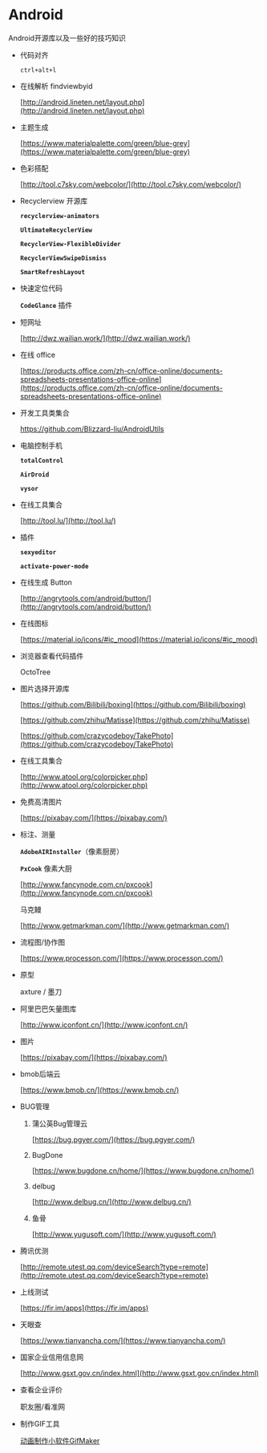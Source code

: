 # Android
Android开源库以及一些好的技巧知识

- 代码对齐 

	`ctrl+alt+l`

- 在线解析 findviewbyid
  
     [http://android.lineten.net/layout.php](http://android.lineten.net/layout.php)
 
- 主题生成    
 
    [https://www.materialpalette.com/green/blue-grey](https://www.materialpalette.com/green/blue-grey)
 
- 色彩搭配
 
    [http://tool.c7sky.com/webcolor/](http://tool.c7sky.com/webcolor/)

- Recyclerview 开源库


  	**`recyclerview-animators`**

  	**`UltimateRecyclerView`**

  	**`RecyclerView-FlexibleDivider`**

  	**`RecyclerViewSwipeDismiss`**

  	**`SmartRefreshLayout`**

- 快速定位代码

  	**`CodeGlance`** 插件  
  
- 短网址

    [http://dwz.wailian.work/](http://dwz.wailian.work/)

- 在线 office

    [https://products.office.com/zh-cn/office-online/documents-spreadsheets-presentations-office-online](https://products.office.com/zh-cn/office-online/documents-spreadsheets-presentations-office-online)

- 开发工具类集合

    [https://github.com/Blizzard-liu/AndroidUtils ](https://github.com/Blizzard-liu/AndroidUtils )
  
- 电脑控制手机
 
  	**`totalControl`**

 	**`AirDroid`**

 	**`vysor`**

- 在线工具集合

    [http://tool.lu/](http://tool.lu/)
 
 
- 插件

	**`sexyeditor`**

	**`activate-power-mode`**

- 在线生成 Button

	[http://angrytools.com/android/button/](http://angrytools.com/android/button/)
 

- 在线图标

	[https://material.io/icons/#ic_mood](https://material.io/icons/#ic_mood)
 
- 浏览器查看代码插件
 	
	OctoTree

- 图片选择开源库

	[https://github.com/Bilibili/boxing](https://github.com/Bilibili/boxing)

	[https://github.com/zhihu/Matisse](https://github.com/zhihu/Matisse)

	[https://github.com/crazycodeboy/TakePhoto](https://github.com/crazycodeboy/TakePhoto)
  
- 在线工具集合

	[http://www.atool.org/colorpicker.php](http://www.atool.org/colorpicker.php)
    
- 免费高清图片

	[https://pixabay.com/](https://pixabay.com/)
   

- 标注、测量

   	**`AdobeAIRInstaller`**（像素厨房） 

   	**`PxCook`** 像素大厨 

	[http://www.fancynode.com.cn/pxcook](http://www.fancynode.com.cn/pxcook)
   
   	马克鳗 

	[http://www.getmarkman.com/](http://www.getmarkman.com/)

- 流程图/协作图

	[https://www.processon.com/](https://www.processon.com/) 
   

- 原型

  
	axture / 墨刀

- 阿里巴巴矢量图库

	[http://www.iconfont.cn/](http://www.iconfont.cn/)

- 图片

	[https://pixabay.com/](https://pixabay.com/)
   
   
- bmob后端云     

	[https://www.bmob.cn/](https://www.bmob.cn/)

- BUG管理

	1. 蒲公英Bug管理云 
		
		[https://bug.pgyer.com/](https://bug.pgyer.com/)

	2. BugDone       

		[https://www.bugdone.cn/home/](https://www.bugdone.cn/home/)

	3. delbug        

		[http://www.delbug.cn/](http://www.delbug.cn/)

	4. 鱼骨         

		[http://www.yugusoft.com/](http://www.yugusoft.com/)

- 腾讯优测    

	[http://remote.utest.qq.com/deviceSearch?type=remote](http://remote.utest.qq.com/deviceSearch?type=remote)

- 上线测试      

	[https://fir.im/apps](https://fir.im/apps)

- 天眼查         

	[https://www.tianyancha.com/](https://www.tianyancha.com/)

- 国家企业信用信息网  

	[http://www.gsxt.gov.cn/index.html](http://www.gsxt.gov.cn/index.html)

- 查看企业评价  

	职友圈/看准网

- 制作GIF工具

	[动画制作小软件GifMaker](http://download.csdn.net/download/gao_chun/9077023)
